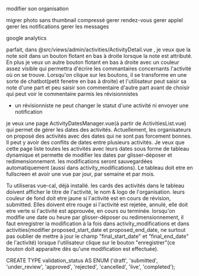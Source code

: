 modifier son organisation

migrer photo sans thumbnail compressé
gerer rendez-vous
gerer applel
gerer les notifications
gerer les messages

google analytics

parfait, dans @src/views/admin/activities/ActivityDetail.vue , je veux que la note soit dans un bouton flotant en bas à droite lorsque la note est attributé.
En plus je veux un autre bouton flotant en bas à droite avec un couleur assez visible qui permettra d'écrire les commantaires concernants l'activité où  on se trouve.
Lorsqu'on clique sur les boutons, il se transforme en une sorte de chatbot(petit fenetre en bas à droite) et l'utilisateur peut saisir sa note d'une part et peu saisir son commentaire d'autre part avant de choisir qui peut voir le commentaire parmis les révisionnistes


- un révisionniste ne peut changer le statut d'une activité ni envoyer une notification


je veux une page ActivityDatesManager.vue(à partir de ActivitiesList.vue) qui permet de gérer les dates des activités.
Actuellement, les organisateurs on proposé des activités avec des dates qui ne sont pas forcement bonnes. Il peut y avoir des conflits de dates entre plusieurs activités.
Je veux que cette page liste toutes les activités avec leurs dates sous forme de tableau dynamique et permette de modifier les dates par glisser-déposer et redimensionnement. les modifications seront sauvegardées automatiquement (aussi dans activity_modifications). Le tableau doit etre en fullscreen et avoir une vue par jour, par semaine et par mois.

Tu utiliseras vue-cal, déjà installé.
les cards des activités dans le tableau doivent afficher le titre de l'activité, le nom & logo de l'organisation. leurs couleur de fond doit etre jaune si l'activité est en cours de révision, submitted. Elles doivent etre rouge si l'activité est rejetée, annulé, elle doit etre verte si l'activité est approuvée, en cours ou terminée.
lorsqu'on modifie une date ou heure par glisser-déposer ou redimensionnement, il faut enregistrer la modification à la fois dans activity_modifications et dans activities(modifier proposed_start_date et proposed_end_date, ne surtout pas oublier de mettre à jour le champ "final_start_date" et "final_end_date" de l'activité) lorsque l'utilisateur clique sur le bouton "enregistrer"(ce bouton doit apparaitre dès qu'une modification est effectuée).

CREATE TYPE validation_status AS ENUM ('draft', 'submitted', 'under_review', 'approved', 'rejected', 'cancelled', 'live', 'completed');
